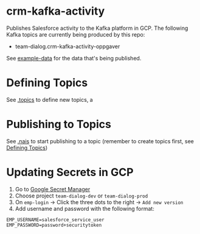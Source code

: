 # crm-kafka-activity

Publishes Salesforce activity to the Kafka platform in GCP. The following Kafka topics are currently being produced by this repo:

- team-dialog.crm-kafka-activity-oppgaver
  <!-- - team-dialog.crm-kafka-activity-moter -->
  <!-- - team-dialog.crm-kafka-activity-kurs -->
  <!-- - team-dialog.crm-kafka-activity-interne-kontaktpersoner -->
  <!-- - team-dialog.crm-kafka-activity-bedriftsavtaler -->
  <!-- - team-dialog.crm-kafka-activity-kampanje -->

See [example-data](/example-data) for the data that's being published.

# Defining Topics

See [.topics](/.topics) to define new topics, a

# Publishing to Topics

See [.nais](/.nais) to start publishing to a topic (remember to create topics first, see [Defining Topics](#defining-topics))

# Updating Secrets in GCP

1. Go to [Google Secret Manager](https://console.cloud.google.com/security/secret-manager)
1. Choose project `team-dialog-dev` or `team-dialog-prod`
1. On `emp-login` → Click the three dots to the right → `Add new version`
1. Add username and password with the following format:

```
EMP_USERNAME=salesforce_service_user
EMP_PASSWORD=password+securitytoken
```
